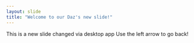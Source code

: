 ```yaml
---
layout: slide
title: "Welcome to our Daz's new slide!"
---
```

This is a new slide changed via desktop app
Use the left arrow to go back!
